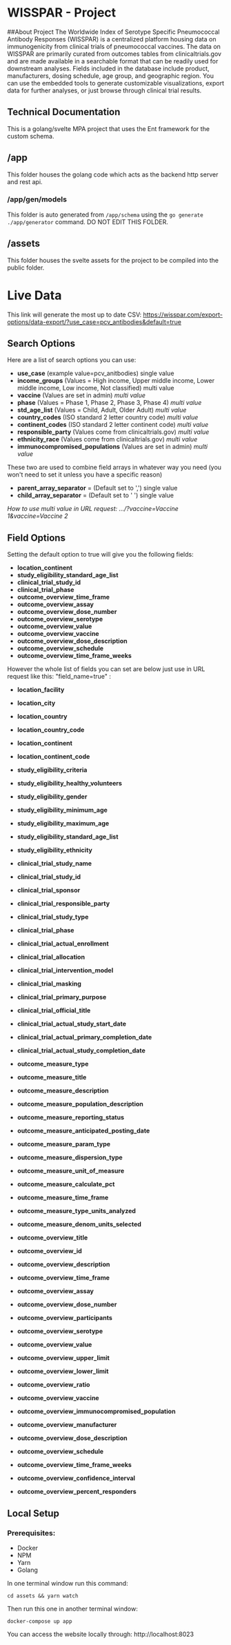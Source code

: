 # WISSPAR - Project

##About Project
The Worldwide Index of Serotype Specific Pneumococcal Antibody Responses (WISSPAR) is a centralized platform housing data on immunogenicity from clinical trials of pneumococcal vaccines.  The data on WISSPAR are primarily curated from outcomes tables from clinicaltrials.gov and are made available in a searchable format that can be readily used for downstream analyses. Fields included in the database include product, manufacturers, dosing schedule, age group, and geographic region. You can use the embedded tools to generate customizable visualizations, export data for further analyses, or just browse through clinical trial results.

## Technical Documentation
This is a golang/svelte MPA project that uses the Ent framework for the custom schema.

## /app
This folder houses the golang code which acts as the backend http server and rest api.

### /app/gen/models
This folder is auto generated from `/app/schema` using the `go generate ./app/generator` command. DO NOT EDIT THIS FOLDER.

## /assets
This folder houses the svelte assets for the project to be compiled into the public folder.

# Live Data
This link will generate the most up to date CSV: https://wisspar.com/export-options/data-export/?use_case=pcv_antibodies&default=true

## Search Options
Here are a list of search options you can use:
 - <b>use_case</b> (example value=pcv_anitbodies) single value
 - <b>income_groups</b> (Values = High income, Upper middle income, Lower middle income, Low income, Not classified) multi value
 - <b>vaccine</b> (Values are set in admin) <i>multi value</i>
 - <b>phase</b> (Values = Phase 1, Phase 2, Phase 3, Phase 4) <i>multi value</i> 
 - <b>std_age_list</b> (Values = Child, Adult, Older Adult)  <i>multi value</i>
 - <b>country_codes</b> (ISO standard 2 letter country code)  <i>multi value</i>
 - <b>continent_codes</b> (ISO standard 2 letter continent code)  <i>multi value</i>
 - <b>responsible_party</b> (Values come from clinicaltrials.gov)  <i>multi value</i>
 - <b>ethnicity_race</b> (Values come from clinicaltrials.gov)  <i>multi value</i>
 - <b>immunocompromised_populations</b> (Values are set in admin) <i>multi value</i>


These two are used to combine field arrays in whatever way you need (you won't need to set it unless you have a specific reason)
 - <b>parent_array_separator</b> = (Default set to ',') single value
 - <b>child_array_separator</b> = (Default set to ' ') single value
 
<i>How to use multi value in URL request: .../?vaccine=Vaccine 1&vaccine=Vaccine  2</i>

## Field Options
Setting the default option to true will give you the following fields:

 - <b>location_continent</b>
 - <b>study_eligibility_standard_age_list</b>
 - <b>clinical_trial_study_id</b>
 - <b>clinical_trial_phase</b>
 - <b>outcome_overview_time_frame</b>
 - <b>outcome_overview_assay</b>
 - <b>outcome_overview_dose_number</b>
 - <b>outcome_overview_serotype</b>
 - <b>outcome_overview_value</b>
 - <b>outcome_overview_vaccine</b>
 - <b>outcome_overview_dose_description</b>
 - <b>outcome_overview_schedule</b>
 - <b>outcome_overview_time_frame_weeks</b>

However the whole list of fields you can set are below just use in URL request like this: "field_name=true" :
 - <b>location_facility</b>
 - <b>location_city</b>
 - <b>location_country</b>
 - <b>location_country_code</b>
 - <b>location_continent</b>
 - <b>location_continent_code</b>
 
 
 - <b>study_eligibility_criteria</b>
 - <b>study_eligibility_healthy_volunteers</b>
 - <b>study_eligibility_gender</b>
 - <b>study_eligibility_minimum_age</b>
 - <b>study_eligibility_maximum_age</b>
 - <b>study_eligibility_standard_age_list</b>
 - <b>study_eligibility_ethnicity</b>
 
 
 - <b>clinical_trial_study_name</b>
 - <b>clinical_trial_study_id</b>
 - <b>clinical_trial_sponsor</b>
 - <b>clinical_trial_responsible_party</b>
 - <b>clinical_trial_study_type</b>
 - <b>clinical_trial_phase</b>
 - <b>clinical_trial_actual_enrollment</b>
 - <b>clinical_trial_allocation</b>
 - <b>clinical_trial_intervention_model</b>
 - <b>clinical_trial_masking</b>
 - <b>clinical_trial_primary_purpose</b>
 - <b>clinical_trial_official_title</b>
 - <b>clinical_trial_actual_study_start_date</b>
 - <b>clinical_trial_actual_primary_completion_date</b>
 - <b>clinical_trial_actual_study_completion_date</b>
 
 
 - <b>outcome_measure_type</b>
 - <b>outcome_measure_title</b>
 - <b>outcome_measure_description</b>
 - <b>outcome_measure_population_description</b>
 - <b>outcome_measure_reporting_status</b>
 - <b>outcome_measure_anticipated_posting_date</b>
 - <b>outcome_measure_param_type</b>
 - <b>outcome_measure_dispersion_type</b>
 - <b>outcome_measure_unit_of_measure</b>
 - <b>outcome_measure_calculate_pct</b>
 - <b>outcome_measure_time_frame</b>
 - <b>outcome_measure_type_units_analyzed</b>
 - <b>outcome_measure_denom_units_selected</b>
 
 
 - <b>outcome_overview_title</b>
 - <b>outcome_overview_id</b>
 - <b>outcome_overview_description</b>
 - <b>outcome_overview_time_frame</b>
 - <b>outcome_overview_assay</b>
 - <b>outcome_overview_dose_number</b>
 - <b>outcome_overview_participants</b>
 - <b>outcome_overview_serotype</b>
 - <b>outcome_overview_value</b>
 - <b>outcome_overview_upper_limit</b>
 - <b>outcome_overview_lower_limit</b>
 - <b>outcome_overview_ratio</b>
 - <b>outcome_overview_vaccine</b>
 - <b>outcome_overview_immunocompromised_population</b>
 - <b>outcome_overview_manufacturer</b>
 - <b>outcome_overview_dose_description</b>
 - <b>outcome_overview_schedule</b>
 - <b>outcome_overview_time_frame_weeks</b>
 - <b>outcome_overview_confidence_interval</b>
 - <b>outcome_overview_percent_responders</b>

## Local Setup

### Prerequisites:
 - Docker
 - NPM
 - Yarn
 - Golang

In one terminal window run this command:
```
cd assets && yarn watch 
```
Then run this one in another terminal window:
```
docker-compose up app
```

You can access the website locally through: http://localhost:8023
